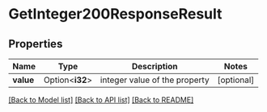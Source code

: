 # GetInteger200ResponseResult

## Properties

Name | Type | Description | Notes
------------ | ------------- | ------------- | -------------
**value** | Option<**i32**> | integer value of the property | [optional]

[[Back to Model list]](../README.md#documentation-for-models) [[Back to API list]](../README.md#documentation-for-api-endpoints) [[Back to README]](../README.md)


